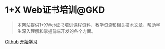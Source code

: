# 1+X Web证书培训@GKD

> 本网站提供1+XWeb证书培训课程资料、教学资源和相关技术文章，帮助学生深入理解和掌握前端开发的各个方面。

[Github](https://github.com/hingsli/1x-web-certificate-gkd-v2)
[开始学习](labs.md)
